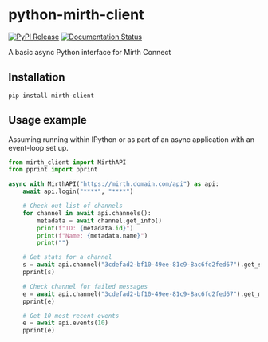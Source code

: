# python-mirth-client

[![PyPI Release](https://img.shields.io/pypi/v/mirth-client)](https://pypi.org/project/mirth-client/)
[![Documentation Status](https://readthedocs.org/projects/python-mirth-client/badge/?version=latest)](https://python-mirth-client.readthedocs.io/en/latest/?badge=latest)

A basic async Python interface for Mirth Connect

## Installation

`pip install mirth-client`

## Usage example

Assuming running within IPython or as part of an async application with an event-loop set up.

```python
from mirth_client import MirthAPI
from pprint import pprint

async with MirthAPI("https://mirth.domain.com/api") as api:
    await api.login("****", "****")

    # Check out list of channels
    for channel in await api.channels():
        metadata = await channel.get_info()
        print(f"ID: {metadata.id}")
        print(f"Name: {metadata.name}")
        print("")

    # Get stats for a channel
    s = await api.channel("3cdefad2-bf10-49ee-81c9-8ac6fd2fed67").get_statistics()
    pprint(s)

    # Check channel for failed messages
    e = await api.channel("3cdefad2-bf10-49ee-81c9-8ac6fd2fed67").get_messages(status="error")
    pprint(e)

    # Get 10 most recent events
    e = await api.events(10)
    pprint(e)
```
